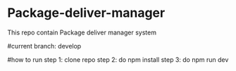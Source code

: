 # Package-deliver-manager
This repo contain Package deliver manager system 

#current branch: develop

#how to run
step 1: clone repo
step 2: do npm install
step 3: do npm run dev
